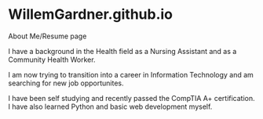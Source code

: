 # WillemGardner.github.io
About Me/Resume page

I have a background in the Health field as a Nursing Assistant and as a Community Health Worker. 

I am now trying to transition into a career in Information Technology and am searching for new job opportunites. 

I have been self studying and recently passed the CompTIA A+ certification. I have also learned Python and basic web development myself. 
